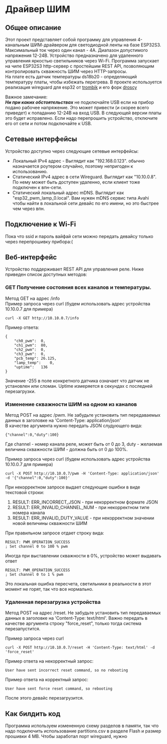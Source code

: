 # Драйвер ШИМ  

## Общее описание
Этот проект представляет собой программу для управления 4-канальным ШИМ-драйвером для светодиодной ленты на базе ESP32S3. Максимальный ток через один канал - 4А. Диапазон допустимого напряжения 12-24В. Устройство предназначено для удаленного управления яркостью светильников через Wi-Fi. Программа запускает на чипе ESP32S3 http-сервер с простейшим REST API, позволяющим контролировать скважность ШИМ через HTTP-запросы.       
На плате есть датчик температуры ds18b20 - определяющий температуру платы, чтобы избежать перегрева.
В проекте используется реализация wireguard для esp32 от [trombik](https://github.com/trombik/esp_wireguard) и его форк [droscy](https://github.com/droscy/esp_wireguard)


Важное замечание:   
***Ни при каких обстоятельствах*** не подключайте USB если на прибор подано рабочее напряжение. Это может привести (и скорее всего приведет) к попаданию 12-24В на вход USB. В следующей версии платы это будет исправлено.
Если надо перепрошить устройство, отключите его от сети и потом подключайте к USB.

## Сетевые интерфейсы
Устройство  доступно через следующие сетевые интерфейсы:
- Локальный IPv4 адрес - Выглядит как "192.168.0.123". обычно назначается роутером случайно, поэтому непригоден к использованию. 
- Статический IPv4 адрес в сети Wireguard. Выглядит как "10.10.0.8". По нему может быть доступен удаленно, если клиент тоже подключен к впн-сети.  
- Статический локальный адрес mDNS. Выглядит как "esp32_pwm_lamp_0.local". Вам нужен mDNS сервис типа Avahi чтобы найти в локальной сети девайс по его имени, но это быстрее чем через впн.  

## Подключение к Wi-Fi
Пока что ssid и пароль вайфай сети можно передать девайсу только через перепрошивку прибора:(

## Веб-интерфейс
Устройство поддерживает REST API для управления реле. Ниже приведен список доступных методов:  
 

### GET Получение состояния всех каналов и температуры.
Метод GET на адрес /info  
Пример запроса через curl  (будем использовать адрес устройства 10.10.0.7 для примера)
```
curl -X GET http://10.10.0.7/info
```

Пример ответа:
```
{
	"ch0_pwm":	0,
	"ch1_pwm":	80,
	"ch2_pwm":	0,
	"ch3_pwm":	0,
	"pcb_temp":	26.125,
	"lamp_temp":	0,
	"uptime":	136
}
```
Значение -255 в поле конкретного датчика означает что датчик не установлен или сломан. Uptime измеряется в секундах с последней перезагрузки. 



### Изменение скважности ШИМ на одном из каналов
Метод POST на адрес /pwm. Не забудьте установить тип передаваемых данных в заголовке на 'Content-Type: application/json'  
В качестве аргумента нужно передать JSON слудующего вида:  

```
{"channel":0,"duty":100}
```
Где channel - номер канала реле, может быть от 0 до 3, duty - желаемая величина скважности ШИМ - должна быть от 0 до 100%. 


Пример запроса через curl   (будем использовать адрес устройства 10.10.0.7 для примера)  
```
curl -X POST http://10.10.0.7/pwm -H 'Content-Type: application/json' -d '{"channel":0,"duty":100}'
```

При некорректном запросе выдает следующие ошибки в виде текстовой строки:
1. RESULT: ERR_INCORRECT_JSON - при некорректном формате JSON
2. RESULT: ERR_INVALID_CHANNEL_NUM - при некорректном типе номера канала
3. RESULT: ERR_INVALID_DUTY_VALUE - при некорректном значении новой величины скважности ШИМ


При правильном запросе отдает строку вида:  
```
RESULT: PWM_OPERATION_SUCCESS
; Set channel 0 to 100 % pwm
```

Иногда при выставлении скважности в 0%, устройство может выдавать ответ 
```
RESULT: PWM_OPERATION_SUCCESS
; Set channel 0 to 1 % pwm
```
Это локальная ошибка пересчета, светильники в реальности в этот момент не горят, так что все нормально.

### Удаленная перезагрузка устройства
Метод POST на адрес /reset. Не забудьте установить тип передаваемых данных в заголовке на 'Content-Type: text/html'. Важно передать в качестве аргумента строку "force_reset", только тогда система перезапустится.  

Пример запроса через curl   
```
curl -X POST http://10.10.0.7/reset -H 'Content-Type: text/html' -d 'force_reset'

```

Пример ответа на некорректный запрос:
```
User have sent incorrect reset command, so no rebooting
```

Пример ответа на корректный запрос:
```
User have sent force reset command, so rebooting
```
После этого девайс перезагрузится.  

## Как билдить код
Программа используем измененную схему разделов в памяти, так что надо подключить использование partitions.csv в разделе Flash  и размер прошивки 4 МВ. 
Чтобы заработал порт wireguard, нужно 

